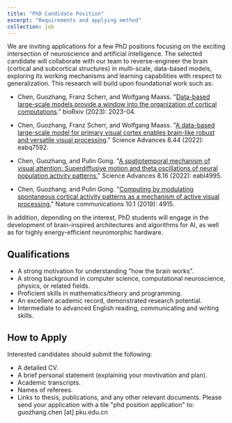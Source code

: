 ```yaml
---
title: "PhD Candidate Position"
excerpt: "Requirements and applying method"
collection: job
---
```


We are inviting applications for a few PhD positions focusing on the exciting intersection of neuroscience and artificial intelligence. The selected candidate will collaborate with our team to reverse-engineer the brain (cortical and subcortical structures) in multi-scale, data-based models, exploring its working mechanisms and learning capabilities with respect to generalization. This research will build upon foundational work such as:

- Chen, Guozhang, Franz Scherr, and Wolfgang Maass. "[Data-based large-scale models provide a window into the organization of cortical computations](https://www.biorxiv.org/content/10.1101/2023.04.28.538662v3.abstract)." bioRxiv (2023): 2023-04.

- Chen, Guozhang, Franz Scherr, and Wolfgang Maass. "[A data-based large-scale model for primary visual cortex enables brain-like robust and versatile visual processing](https://www.science.org/doi/full/10.1126/sciadv.abq7592)." Science Advances 8.44 (2022): eabq7592.

- Chen, Guozhang, and Pulin Gong. "[A spatiotemporal mechanism of visual attention: Superdiffusive motion and theta oscillations of neural population activity patterns.](https://www.science.org/doi/full/10.1126/sciadv.abl4995)" Science Advances 8.16 (2022): eabl4995.

- Chen, Guozhang, and Pulin Gong. "[Computing by modulating spontaneous cortical activity patterns as a mechanism of active visual processing.](https://www.nature.com/articles/s41467-019-12918-8)" Nature communications 10.1 (2019): 4915.

In addition, depending on the interest, PhD students will engage in the development of brain-inspired architectures and algorithms for AI, as well as for highly energy-efficient neuromorphic hardware.

## Qualifications

- A strong motivation for understanding "how the brain works".
- A strong background in computer science, computational neuroscience, physics, or related fields.
- Proficient skills in mathematics/theory and programming.
- An excellent academic record, demonstrated research potential.
- Intermediate to advanced English reading, communicating and writing skills.

## How to Apply

Interested candidates should submit the following:
- A detailed CV.
- A brief personal statement (explaining your movtivation and plan).
- Academic transcripts.
- Names of referees.
- Links to thesis, publications, and any other relevant documents.
Please send your application with a tile "phd position application" to: guozhang.chen [at] pku.edu.cn
